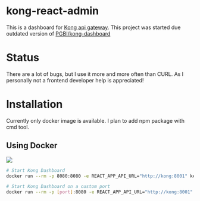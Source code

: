 # kong-react-admin
This is a dashboard for [Kong api gateway](https://docs.konghq.com/). This project was started due outdated version of [PGBI/kong-dashboard](https://github.com/PGBI/kong-dashboard)

# Status

There are a lot of bugs, but I use it more and more often than CURL. As I personally not a frontend developer help is appreciated!

# Installation

Currently only docker image is available. I plan to add npm package with cmd tool.

## Using Docker

[![](https://images.microbadger.com/badges/image/kepkin/kong-react-admin.svg)](https://microbadger.com/images/kepkin/kong-react-admin "Get your own image badge on microbadger.com")

```bash
# Start Kong Dashboard
docker run --rm -p 8080:8080 -e REACT_APP_API_URL="http://kong:8001" kepkin/kong-react-admin

# Start Kong Dashboard on a custom port
docker run --rm -p [port]:8080 -e REACT_APP_API_URL="http://kong:8001" kepkin/kong-react-admin

```
